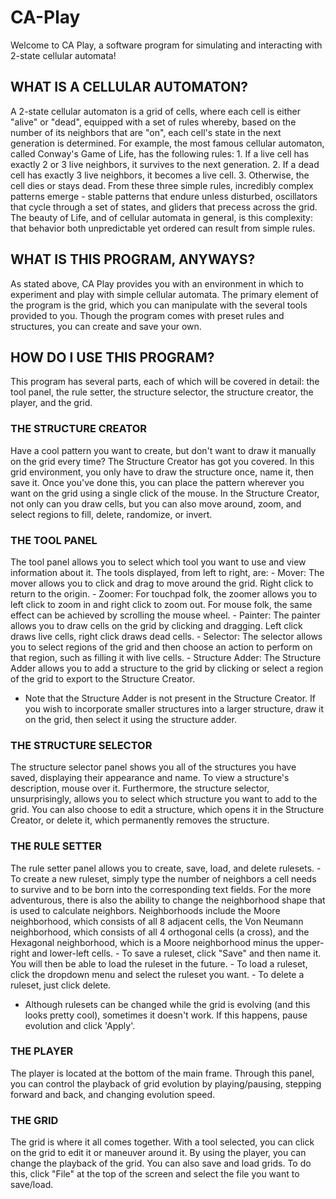 # CA-Play
Welcome to CA Play, a software program for simulating and interacting with 2-state cellular automata!

## WHAT IS A CELLULAR AUTOMATON?

A 2-state cellular automaton is a grid of cells, where each cell is either "alive" or "dead", equipped with a set 
of rules whereby, based on the number of its neighbors that are "on", each cell's state in the next generation 
is determined. For example, the most famous cellular automaton, called Conway's Game of Life, has the following 
rules:
	1. If a live cell has exactly 2 or 3 live neighbors, it survives to the next generation.
	2. If a dead cell has exactly 3 live neighbors, it becomes a live cell.
	3. Otherwise, the cell dies or stays dead.
From these three simple rules, incredibly complex patterns emerge - stable patterns that endure unless disturbed,
oscillators that cycle through a set of states, and gliders that precess across the grid. The beauty of Life,
and of cellular automata in general, is this complexity: that behavior both unpredictable yet ordered can result
from simple rules.

## WHAT IS THIS PROGRAM, ANYWAYS?

As stated above, CA Play provides you with an environment in which to experiment and play with simple cellular
automata. The primary element of the program is the grid, which you can manipulate with the several tools provided
to you. Though the program comes with preset rules and structures, you can create and save your own.

## HOW DO I USE THIS PROGRAM?

This program has several parts, each of which will be covered in detail: the tool panel, the rule setter,
the structure selector, the structure creator, the player, and the grid.


### THE STRUCTURE CREATOR

Have a cool pattern you want to create, but don't want to draw it manually on the grid every time? The 
Structure Creator has got you covered. In this grid environment, you only have to draw the structure once,
name it, then save it. Once you've done this, you can place the pattern wherever you want on the grid using
a single click of the mouse. In the Structure Creator, not only can you draw cells, but you can also move around,
zoom, and select regions to fill, delete, randomize, or invert.

### THE TOOL PANEL

The tool panel allows you to select which tool you want to use and view information about it. The tools displayed, 
from left to right, are:
	- Mover: The mover allows you to click and drag to move around the grid. Right click to return to the origin.
	- Zoomer: For touchpad folk, the zoomer allows you to left click to zoom in and right click to zoom out.
		  For mouse folk, the same effect can be achieved by scrolling the mouse wheel.
	- Painter: The painter allows you to draw cells on the grid by clicking and dragging. Left click draws
		   live cells, right click draws dead cells.
	- Selector: The selector allows you to select regions of the grid and then choose an action to 
		    perform on that region, such as filling it with live cells.
	- Structure Adder: The Structure Adder allows you to add a structure to the grid by clicking or
			   select a region of the grid to export to the Structure Creator.
* Note that the Structure Adder is not present in the Structure Creator. If you wish to incorporate smaller structures
  into a larger structure, draw it on the grid, then select it using the structure adder.

### THE STRUCTURE SELECTOR

The structure selector panel shows you all of the structures you have saved, displaying their appearance and name. To view a
structure's description, mouse over it. Furthermore, the structure selector, unsurprisingly, allows you to select which
structure you want to add to the grid. You can also choose to edit a structure, which opens it in the Structure Creator,
or delete it, which permanently removes the structure.

### THE RULE SETTER

The rule setter panel allows you to create, save, load, and delete rulesets. 
      - To create a new ruleset, simply type the number of neighbors a cell needs to survive and to be born into the 
	corresponding text fields. For the more adventurous, there is also the ability to change the neighborhood shape that 
	is used to calculate neighbors. Neighborhoods include the Moore neighborhood, which consists of all 8 adjacent cells, 
	the Von Neumann neighborhood, which consists of all 4 orthogonal cells (a cross), and the Hexagonal neighborhood, 
	which is a Moore neighborhood minus the upper-right and lower-left cells. 
      - To save a ruleset, click "Save" and then name it. You will then be able to load the ruleset in the future.
      - To load a ruleset, click the dropdown menu and select the ruleset you want.
      - To delete a ruleset, just click delete.
* Although rulesets can be changed while the grid is evolving (and this looks pretty cool), sometimes it doesn't work. If this
  happens, pause evolution and click 'Apply'.

### THE PLAYER

The player is located at the bottom of the main frame. Through this panel, you can control the playback of grid evolution
by playing/pausing, stepping forward and back, and changing evolution speed.

### THE GRID

The grid is where it all comes together. With a tool selected, you can click on the grid to edit it or maneuver around it.
By using the player, you can change the playback of the grid. You can also save and load grids. To do this, click "File"
at the top of the screen and select the file you want to save/load.
